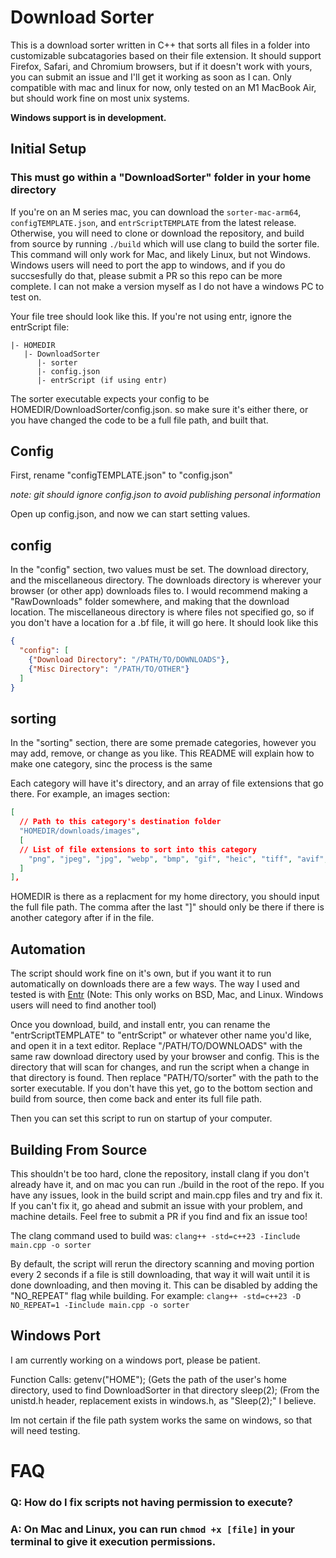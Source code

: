 # Download Sorter
This is a download sorter written in C++ that sorts all files in a folder into customizable subcatagories based on their file extension. It should support Firefox, Safari, and Chromium browsers, but if it doesn't work with yours, you can submit an issue and I'll get it working as soon as I can.
Only compatible with mac and linux for now, only tested on an M1 MacBook Air, but should work fine on most unix systems. 

**Windows support is in development.**

## Initial Setup

### This must go within a "DownloadSorter" folder in your home directory

If you're on an M series mac, you can download the ```sorter-mac-arm64```, ```configTEMPLATE.json```, and ```entrScriptTEMPLATE``` from the latest release. Otherwise, you will need to clone or download the repository, and build from source by running ```./build``` which will use clang to build the sorter file. This command will only work for Mac, and likely Linux, but not Windows. Windows users will need to port the app to windows, and if you do succsesfully do that, please submit a PR so this repo can be more complete. I can not make a version myself as I do not have a windows PC to test on.

Your file tree should look like this. If you're not using entr, ignore the entrScript file:
```
|- HOMEDIR
   |- DownloadSorter
      |- sorter
      |- config.json
      |- entrScript (if using entr)
```

The sorter executable expects your config to be HOMEDIR/DownloadSorter/config.json. so make sure it's either there, or you have changed the code to be a full file path, and built that.


## Config

First, rename "configTEMPLATE.json" to "config.json"

*note: git should ignore config.json to avoid publishing personal information*

Open up config.json, and now we can start setting values.

## config

In the "config" section, two values must be set. The download directory, and the miscellaneous directory. The downloads directory is wherever your browser (or other app) downloads files to. I would recommend making a "RawDownloads" folder somewhere, and making that the download location. The miscellaneous directory is where files not specified go, so if you don't have a location for a .bf file, it will go here.
It should look like this

```json
{
  "config": [
    {"Download Directory": "/PATH/TO/DOWNLOADS"},
    {"Misc Directory": "/PATH/TO/OTHER"}
  ]
}
```

## sorting

In the "sorting" section, there are some premade categories, however you may add, remove, or change as you like. This README will explain how to make one category, sinc the process is the same

Each category will have it's directory, and an array of file extensions that go there. For example, an images section:

```json
[
  // Path to this category's destination folder
  "HOMEDIR/downloads/images",
  [
  // List of file extensions to sort into this category
    "png", "jpeg", "jpg", "webp", "bmp", "gif", "heic", "tiff", "avif", "svg", "icns"
  ]
],
```

HOMEDIR is there as a replacment for my home directory, you should input the full file path.
The comma after the last "]" should only be there if there is another category after if in the file.

## Automation

The script should work fine on it's own, but if you want it to run automatically on downloads there are a few ways. The way I used and tested is with [Entr](https://github.com/eradman/entr) (Note: This only works on BSD, Mac, and Linux. Windows users will need to find another tool)

Once you download, build, and install entr, you can rename the "entrScriptTEMPLATE" to "entrScript" or whatever other name you'd like, and open it in a text editor.
Replace "/PATH/TO/DOWNLOADS" with the same raw download directory used by your browser and config. This is the directory that will scan for changes, and run the script when a change in that directory is found. Then replace "PATH/TO/sorter" with the path to the sorter executable. If you don't have this yet, go to the bottom section and build from source, then come back and enter its full file path.

Then you can set this script to run on startup of your computer.

## Building From Source

This shouldn't be too hard, clone the repository, install clang if you don't already have it, and on mac you can run ./build in the root of the repo. If you have any issues, look in the build script and main.cpp files and try and fix it. If you can't fix it, go ahead and submit an issue with your problem, and machine details. Feel free to submit a PR if you find and fix an issue too!

The clang command used to build was: ```clang++ -std=c++23 -Iinclude main.cpp -o sorter```

By default, the script will rerun the directory scanning and moving portion every 2 seconds if a file is still downloading, that way it will wait until it is done downloading, and then moving it. This can be disabled by adding the "NO_REPEAT" flag while building.
For example: ```clang++ -std=c++23 -D NO_REPEAT=1 -Iinclude main.cpp -o sorter```

## Windows Port
I am currently working on a windows port, please be patient.

Function Calls:
getenv("HOME"); (Gets the path of the user's home directory, used to find DownloadSorter in that directory
sleep(2); (From the unistd.h header, replacement exists in windows.h, as "Sleep(2);" I believe.

Im not certain if the file path system works the same on windows, so that will need testing.

# FAQ

### Q: How do I fix scripts not having permission to execute?
### A: On Mac and Linux, you can run ```chmod +x [file]``` in your terminal to give it execution permissions.
